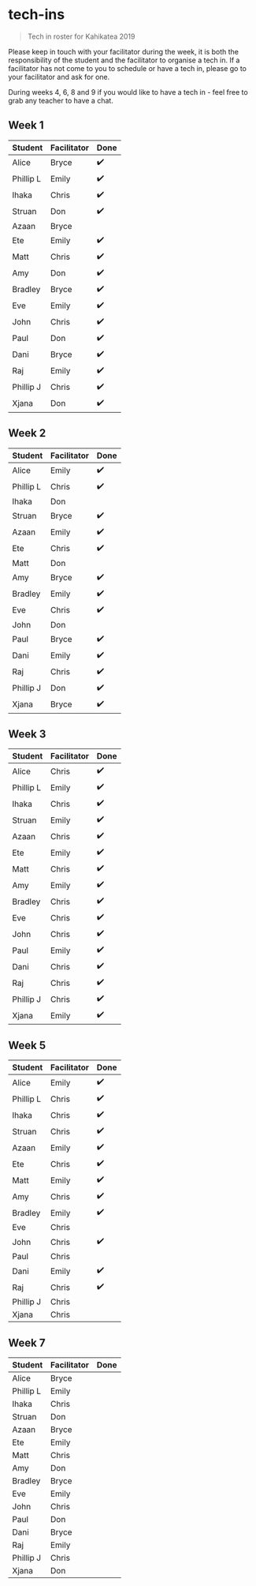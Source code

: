# tech-ins
> Tech in roster for Kahikatea 2019

Please keep in touch with your facilitator during the week, it is both the responsibility of the student and the facilitator to organise a tech in.
If a facilitator has not come to you to schedule or have a tech in, please go to your facilitator and ask for one.

During weeks 4, 6, 8 and 9 if you would like to have a tech in - feel free to grab any teacher to have a chat.

## Week 1

| Student      | Facilitator | Done |
| ------------ | ----------- | ---- |
| Alice        | Bryce       | :heavy_check_mark: |
| Phillip L    | Emily       | :heavy_check_mark: |
| Ihaka        | Chris       | :heavy_check_mark:
| Struan       | Don         | :heavy_check_mark: |
| Azaan        | Bryce       |
| Ete          | Emily       | :heavy_check_mark: |
| Matt         | Chris       | :heavy_check_mark:
| Amy          | Don         | :heavy_check_mark: |
| Bradley      | Bryce       | :heavy_check_mark: |
| Eve          | Emily       | :heavy_check_mark: |
| John         | Chris       | :heavy_check_mark: |
| Paul         | Don         | :heavy_check_mark: |
| Dani         | Bryce       | :heavy_check_mark: |
| Raj          | Emily       | :heavy_check_mark: |
| Phillip J    | Chris       | :heavy_check_mark: |
| Xjana        | Don         | :heavy_check_mark: |


## Week 2

| Student      | Facilitator | Done |
| ------------ | ----------- | ---- |
| Alice        | Emily       | :heavy_check_mark: |
| Phillip L    | Chris       | :heavy_check_mark: |
| Ihaka        | Don         |
| Struan       | Bryce       | :heavy_check_mark: |
| Azaan        | Emily       | :heavy_check_mark: 
| Ete          | Chris       | :heavy_check_mark: |
| Matt         | Don         |
| Amy          | Bryce       | :heavy_check_mark: |
| Bradley      | Emily       | :heavy_check_mark: 
| Eve          | Chris       | :heavy_check_mark: |
| John         | Don         |
| Paul         | Bryce       | :heavy_check_mark: |
| Dani         | Emily       | :heavy_check_mark: 
| Raj          | Chris       | :heavy_check_mark: |
| Phillip J    | Don         | :heavy_check_mark: |
| Xjana        | Bryce       | :heavy_check_mark: |


## Week 3

| Student      | Facilitator | Done |
| ------------ | ----------- | ---- |
| Alice        | Chris       | :heavy_check_mark: |
| Phillip L    | Emily       | :heavy_check_mark: |
| Ihaka        | Chris       | :heavy_check_mark: |
| Struan       | Emily       | :heavy_check_mark: |
| Azaan        | Chris       | :heavy_check_mark: |
| Ete          | Emily       | :heavy_check_mark: |
| Matt         | Chris       | :heavy_check_mark: |
| Amy          | Emily       | :heavy_check_mark: |
| Bradley      | Chris       | :heavy_check_mark: |
| Eve          | Chris       | :heavy_check_mark: |
| John         | Chris       | :heavy_check_mark: |
| Paul         | Emily       | :heavy_check_mark: |
| Dani         | Chris       | :heavy_check_mark: |
| Raj          | Chris       | :heavy_check_mark: |
| Phillip J    | Chris       | :heavy_check_mark: |
| Xjana        | Emily       | :heavy_check_mark: |


## Week 5

| Student      | Facilitator | Done |
| ------------ | ----------- | ---- |
| Alice        | Emily       | :heavy_check_mark: |
| Phillip L    | Chris       | :heavy_check_mark: |
| Ihaka        | Chris       | :heavy_check_mark: |
| Struan       | Chris       | :heavy_check_mark: |
| Azaan        | Emily       | :heavy_check_mark: |
| Ete          | Chris       | :heavy_check_mark: |
| Matt         | Emily       | :heavy_check_mark: |
| Amy          | Chris       | :heavy_check_mark: |
| Bradley      | Emily       | :heavy_check_mark: |
| Eve          | Chris       |
| John         | Chris       | :heavy_check_mark: |
| Paul         | Chris       |
| Dani         | Emily       | :heavy_check_mark: |
| Raj          | Chris       | :heavy_check_mark: |
| Phillip J    | Chris       |
| Xjana        | Chris       |


## Week 7

| Student      | Facilitator | Done |
| ------------ | ----------- | ---- |
| Alice        | Bryce       |
| Phillip L    | Emily       |
| Ihaka        | Chris       |
| Struan       | Don         |
| Azaan        | Bryce       |
| Ete          | Emily       |
| Matt         | Chris       |
| Amy          | Don         |
| Bradley      | Bryce       |
| Eve          | Emily       |
| John         | Chris       |
| Paul         | Don         |
| Dani         | Bryce       |
| Raj          | Emily       |
| Phillip J    | Chris       |
| Xjana        | Don         |
